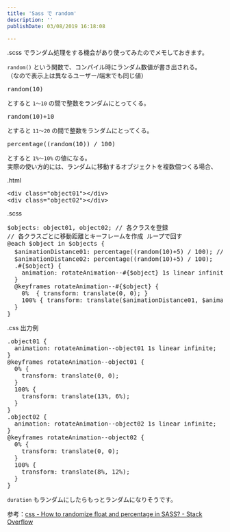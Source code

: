 ```yaml
---
title: 'Sass で random'
description: ''
publishDate: 03/08/2019 16:18:08

---
```

<p>.scss でランダム処理をする機会があり使ってみたのでメモしておきます。</p>

<p><code>random()</code> という関数で、コンパイル時にランダム数値が書き出される。<br/>
（なので表示上は異なるユーザー/端末でも同じ値）</p>

<pre class="code lang-css" data-lang="css" data-unlink>random(10)
</pre>


<p>とすると <code>1〜10</code> の間で整数をランダムにとってくる。</p>

<pre class="code lang-css" data-lang="css" data-unlink>random(10)<span class="synSpecial">+</span>10
</pre>


<p>とすると <code>11〜20</code> の間で整数をランダムにとってくる。</p>

<pre class="code lang-css" data-lang="css" data-unlink>percentage((random(10)) / 100)
</pre>


<p>とすると <code>1%〜10%</code> の値になる。<br/>
実際の使い方的には、ランダムに移動するオブジェクトを複数個つくる場合、</p>

<p>.html</p>

<pre class="code lang-html" data-lang="html" data-unlink><span class="synIdentifier">&lt;</span><span class="synStatement">div</span><span class="synIdentifier"> </span><span class="synType">class</span><span class="synIdentifier">=</span><span class="synConstant">&quot;object01&quot;</span><span class="synIdentifier">&gt;&lt;/</span><span class="synStatement">div</span><span class="synIdentifier">&gt;</span>
<span class="synIdentifier">&lt;</span><span class="synStatement">div</span><span class="synIdentifier"> </span><span class="synType">class</span><span class="synIdentifier">=</span><span class="synConstant">&quot;object02&quot;</span><span class="synIdentifier">&gt;&lt;/</span><span class="synStatement">div</span><span class="synIdentifier">&gt;</span>
</pre>


<p>.scss</p>

<pre class="code lang-css" data-lang="css" data-unlink>$objects: object01<span class="synSpecial">,</span> object02; // 各クラスを登録
// 各クラスごとに移動距離とキーフレームを作成 ループで回す
@each $<span class="synStatement">object</span> in $objects <span class="synIdentifier">{</span>
  $animationDistance<span class="synConstant">01</span>: percentage((random(<span class="synConstant">10</span>)<span class="synConstant">+5</span>) / <span class="synConstant">100</span>); // `<span class="synConstant">5%</span>〜<span class="synConstant">15%</span>` のあいだ
  $animationDistance<span class="synConstant">02</span>: percentage((random(<span class="synConstant">10</span>)<span class="synConstant">+5</span>) / <span class="synConstant">100</span>);
  .#<span class="synIdentifier">{</span>$object<span class="synIdentifier">}</span> <span class="synIdentifier">{</span>
    <span class="synType">animation</span>: rotateAnimation--#{$object<span class="synIdentifier">}</span> 1s linear infinite;
  <span class="synError">}</span>
  <span class="synComment">@keyframes</span> rotateAnimation--#<span class="synIdentifier">{</span>$object<span class="synIdentifier">}</span> <span class="synIdentifier">{</span>
    <span class="synConstant">0%</span>  <span class="synIdentifier">{</span> <span class="synType">transform</span>: <span class="synIdentifier">translate(</span><span class="synConstant">0</span><span class="synIdentifier">,</span><span class="synConstant"> 0</span><span class="synIdentifier">)</span>; <span class="synIdentifier">}</span>
    100% <span class="synIdentifier">{</span> <span class="synType">transform</span>: <span class="synIdentifier">translate(</span><span class="synConstant">$animationDistance01</span><span class="synIdentifier">,</span><span class="synConstant"> $animationDistance02</span><span class="synIdentifier">)</span>; <span class="synIdentifier">}</span>
  <span class="synError">}</span>
<span class="synError">}</span>
</pre>


<p>.css 出力例</p>

<pre class="code lang-css" data-lang="css" data-unlink><span class="synIdentifier">.object01</span> <span class="synIdentifier">{</span>
  <span class="synType">animation</span>: rotateAnimation--object<span class="synConstant">01</span> <span class="synConstant">1s</span> <span class="synConstant">linear</span> infinite;
<span class="synIdentifier">}</span>
<span class="synComment">@keyframes</span> rotateAnimation--object01 <span class="synIdentifier">{</span>
  <span class="synConstant">0%</span> <span class="synIdentifier">{</span>
    <span class="synType">transform</span>: <span class="synIdentifier">translate(</span><span class="synConstant">0</span><span class="synIdentifier">,</span><span class="synConstant"> 0</span><span class="synIdentifier">)</span>;
  <span class="synIdentifier">}</span>
  <span class="synConstant">100%</span> <span class="synIdentifier">{</span>
    <span class="synType">transform</span>: <span class="synIdentifier">translate(</span><span class="synConstant">13%</span><span class="synIdentifier">,</span><span class="synConstant"> 6%</span><span class="synIdentifier">)</span>;
  <span class="synIdentifier">}</span>
<span class="synIdentifier">}</span>
<span class="synIdentifier">.object02</span> <span class="synIdentifier">{</span>
  <span class="synType">animation</span>: rotateAnimation--object<span class="synConstant">02</span> <span class="synConstant">1s</span> <span class="synConstant">linear</span> infinite;
<span class="synIdentifier">}</span>
<span class="synComment">@keyframes</span> rotateAnimation--object02 <span class="synIdentifier">{</span>
  <span class="synConstant">0%</span> <span class="synIdentifier">{</span>
    <span class="synType">transform</span>: <span class="synIdentifier">translate(</span><span class="synConstant">0</span><span class="synIdentifier">,</span><span class="synConstant"> 0</span><span class="synIdentifier">)</span>;
  <span class="synIdentifier">}</span>
  <span class="synConstant">100%</span> <span class="synIdentifier">{</span>
    <span class="synType">transform</span>: <span class="synIdentifier">translate(</span><span class="synConstant">8%</span><span class="synIdentifier">,</span><span class="synConstant"> 12%</span><span class="synIdentifier">)</span>;
  <span class="synIdentifier">}</span>
<span class="synIdentifier">}</span>
</pre>


<p><code>duration</code> もランダムにしたらもっとランダムになりそうです。</p>

<p>参考：<a href="https://stackoverflow.com/questions/48708052/how-to-randomize-float-and-percentage-in-sass">css - How to randomize float and percentage in SASS? - Stack Overflow</a></p>
